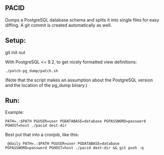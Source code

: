 PACID
-----

Dumps a PostgreSQL database schema and splits it into single files for easy diffing.
A git commit is created automatically as well.

Setup:
------

git init out

With PostgreSQL <= 9.2, to get nicely formatted view definitions:

    ./patch-pg_dump/patch.sh


(Note that the script makes an assumption about the PostgreSQL version and the location of the pg_dump binary.)


Run:
----

Example:

    PATH=.:$PATH PGUSER=user PGDATABASE=database PGPASSWORD=password PGHOST=host ./pacid dest-dir



Best put that into a cronjob, like this:

     @daily PATH=.:$PATH PGUSER=user PGDATABASE=database PGPASSWORD=password PGHOST=host ./pacid dest-dir && git push -q

